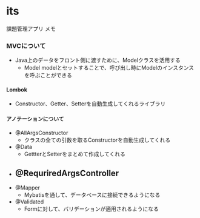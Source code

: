 # its
課題管理アプリ メモ

### MVCについて
- Java上のデータをフロント側に渡すために、Modelクラスを活用する
  - Model modelとセットすることで、呼び出し時にModelのインスタンスを呼ぶことができる

#### Lombok
- Constructor、Getter、Setterを自動生成してくれるライブラリ

#### アノテーションについて
- @AllArgsConstructor
  - クラスの全ての引数を取るConstructorを自動生成してくれる
- @Data
  - GettterとSetterをまとめて作成してくれる
- @RequriredArgsController
  - 
- @Mapper
  - Mybatisを通して、データベースに接続できるようになる
- @Validated
  - Formに対して、バリデーションが適用されるようになる
